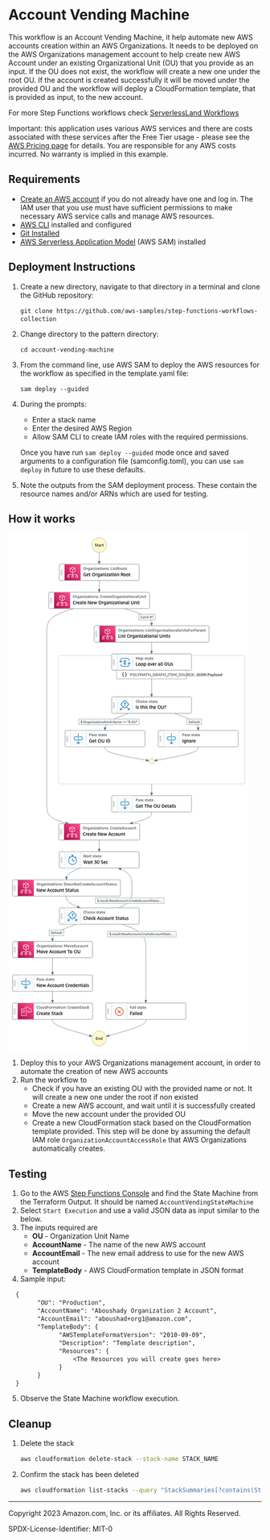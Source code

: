 # Account Vending Machine 

This workflow is an Account Vending Machine, it help automate new AWS accounts creation within an AWS Organizations. It needs to be deployed on the AWS Organizations management account to help create new AWS Account under an existing Organizational Unit (OU) that you provide as an input. If the OU does not exist, the workflow will create a new one under the root OU. If the account is created successfully it will be moved under the provided OU and the workflow will deploy a CloudFormation template, that is provided as input, to the new account.

For more Step Functions workflows check [ServerlessLand Workflows](https://serverlessland.com/workflows)

Important: this application uses various AWS services and there are costs associated with these services after the Free Tier usage - please see the [AWS Pricing page](https://aws.amazon.com/pricing/) for details. You are responsible for any AWS costs incurred. No warranty is implied in this example.

## Requirements

* [Create an AWS account](https://portal.aws.amazon.com/gp/aws/developer/registration/index.html) if you do not already have one and log in. The IAM user that you use must have sufficient permissions to make necessary AWS service calls and manage AWS resources.
* [AWS CLI](https://docs.aws.amazon.com/cli/latest/userguide/install-cliv2.html) installed and configured
* [Git Installed](https://git-scm.com/book/en/v2/Getting-Started-Installing-Git)
* [AWS Serverless Application Model](https://docs.aws.amazon.com/serverless-application-model/latest/developerguide/serverless-sam-cli-install.html) (AWS SAM) installed

## Deployment Instructions

1. Create a new directory, navigate to that directory in a terminal and clone the GitHub repository:
    ``` 
    git clone https://github.com/aws-samples/step-functions-workflows-collection
    ```
1. Change directory to the pattern directory:
    ```
    cd account-vending-machine
    ```
1. From the command line, use AWS SAM to deploy the AWS resources for the workflow as specified in the template.yaml file:
    ```
    sam deploy --guided
    ```
1. During the prompts:
    * Enter a stack name
    * Enter the desired AWS Region
    * Allow SAM CLI to create IAM roles with the required permissions.

    Once you have run `sam deploy --guided` mode once and saved arguments to a configuration file (samconfig.toml), you can use `sam deploy` in future to use these defaults.

1. Note the outputs from the SAM deployment process. These contain the resource names and/or ARNs which are used for testing.

## How it works
![StateMachine](./resources/statemachine.png)

1. Deploy this to your AWS Organizations management account, in order to automate the creation of new AWS accounts
2. Run the workflow to 
    - Check if you have an existing OU with the provided name or not. It will create a new one under the root if non existed
    - Create a new AWS account, and wait until it is successfully created
    - Move the new account under the provided OU
    - Create a new CloudFormation stack based on the CloudFormation template provided. This step will be done by assuming the default IAM role `OrganizationAccountAccessRole` that AWS Organizations automatically creates.


## Testing

1. Go to the AWS [Step Functions Console](https://console.aws.amazon.com/states/home) and find the State Machine from the Terraform Output. It should be named `AccountVendingStateMachine`
2. Select `Start Execution` and use a valid JSON data as input similar to the below.
3. The inputs required are
    - **OU** - Organization Unit Name
    - **AccountName** - The name of the new AWS account
    - **AccountEmail** - The new email address to use for the new AWS account
    - **TemplateBody** - AWS CloudFormation template in JSON format
4. Sample input:
  ```
    {
          "OU": "Production",
          "AccountName": "Aboushady Organization 2 Account",
          "AccountEmail": "aboushad+org1@amazon.com",
          "TemplateBody": {
                "AWSTemplateFormatVersion": "2010-09-09",
                "Description": "Template description",
                "Resources": {
                    <The Resources you will create goes here>
                }
          }
    }
  ```
5. Observe the State Machine workflow execution.

## Cleanup
 
1. Delete the stack
    ```bash
    aws cloudformation delete-stack --stack-name STACK_NAME
    ```
1. Confirm the stack has been deleted
    ```bash
    aws cloudformation list-stacks --query "StackSummaries[?contains(StackName,'STACK_NAME')].StackStatus"
    ```
----
Copyright 2023 Amazon.com, Inc. or its affiliates. All Rights Reserved.

SPDX-License-Identifier: MIT-0